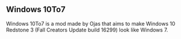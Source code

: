 ## Windows 10To7
Windows 10To7 is a mod made by Ojas that aims to make Windows 10 Redstone 3 (Fall Creators Update build 16299) look like Windows 7.
